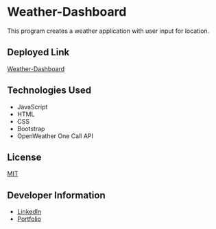# Weather-Dashboard
This program creates a weather application with user input for location.

## Deployed Link
[Weather-Dashboard](https://briceveyna.github.io/Weather-Dashboard/)

## Technologies Used
- JavaScript
- HTML
- CSS
- Bootstrap
- OpenWeather One Call API

## License
[MIT](https://choosealicense.com/licenses/mit/)

## Developer Information
- [LinkedIn](https://www.linkedin.com/in/brice-veyna/)
- [Portfolio](https://briceveyna.github.io/Portfolio/)
